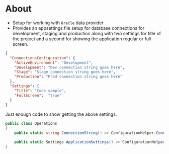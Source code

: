 ﻿# About

- Setup for working with `Oracle` data provider
- Provides an appsettings file setup for database connections for development, staging and production along with two settings for title of the project and a second for showing the application regular or full screen.

```json
{
  "ConnectionsConfiguration": {
    "ActiveEnvironment": "Development",
    "Development": "Dev connection string goes here",
    "Stage": "Stage connection string goes here",
    "Production": "Prod connection string goes here"
  },
  "Settings": {
    "Title": "Code sample",
    "FullScreen":  "true" 
  } 
}
```

Just enough code to show getting the above settings.

```csharp
public class Operations
{
    public static string ConnectionString() => ConfigurationHelper.ConnectionString();

    public static Settings ApplicationSettings() => ConfigurationHelper.ApplicationSettings();
}
```